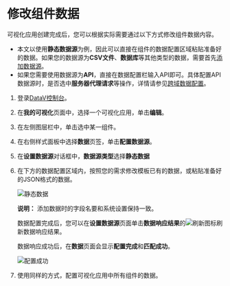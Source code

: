 # 修改组件数据

可视化应用创建完成后，您可以根据实际需要通过以下方式修改组件数据内容。

-   本文以使用**静态数据源**为例，因此可以直接在组件的数据配置区域粘贴准备好的数据。如果您的数据源为**CSV文件**、**数据库**等其他类型的数据，需要首先[添加数据源](/cn.zh-CN/数据源管理/添加数据源/添加数据源概述.md)。
-   如果您需要使用数据源为**API**，直接在数据配置栏输入API即可。具体配置API数据源时，是否选中**服务器代理请求**等操作，详情请参见[跨域数据配置](/cn.zh-CN/进阶技巧/跨域数据配置.md)。

1.  登录[DataV控制台](https://datav.aliyun.com/)。

2.  在**我的可视化**页面中，选择一个可视化应用，单击**编辑**。

3.  在左侧图层栏中，单击选中某一组件。

4.  在右侧样式面板中选择**数据**页签，单击**配置数据源**。

5.  在**设置数据源**对话框中，**数据源类型**选择**静态数据**

6.  在下方的数据配置区域内，按照您的需求修改模板已有的数据，或粘贴准备好的JSON格式的数据。

    ![静态数据](https://static-aliyun-doc.oss-accelerate.aliyuncs.com/assets/img/zh-CN/7092333951/p96719.png)

    **说明：** 添加数据时的字段名要和系统设置保持一致。

    数据配置完成后，您可以在**设置数据源**页面单击**数据响应结果**的![刷新](https://static-aliyun-doc.oss-accelerate.aliyuncs.com/assets/img/zh-CN/8092333951/p95948.png)图标刷新数据响应结果。

    数据响应成功后，在**数据**页面会显示**配置完成**和**匹配成功**。

    ![配置成功](https://static-aliyun-doc.oss-accelerate.aliyuncs.com/assets/img/zh-CN/8092333951/p10324.png)

7.  使用同样的方式，配置可视化应用中所有组件的数据。


